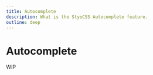 ```yaml
---
title: Autocomplete
description: What is the StyoCSS Autocomplete feature.
outline: deep
---
```


# Autocomplete

WIP
